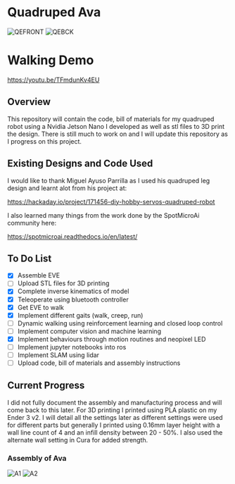 # Quadruped Ava
![QEFRONT](https://user-images.githubusercontent.com/53890241/120611873-f4236c00-c497-11eb-89dc-f8c86aae2deb.png)
![QEBCK](https://user-images.githubusercontent.com/53890241/120611885-f71e5c80-c497-11eb-8ec9-91af1f57dc68.png)

# Walking Demo
https://youtu.be/TFmdunKv4EU

## Overview
This repository will contain the code, bill of materials for my quadruped robot using a Nvidia Jetson Nano I developed as well as stl files to 3D print the design. There is still much to work on and I will update this repository as I progress on this project.

## Existing Designs and Code Used
I would like to thank Miguel Ayuso Parrilla as I used his quadruped leg design and learnt alot from his project at:

https://hackaday.io/project/171456-diy-hobby-servos-quadruped-robot

I also learned many things from the work done by the SpotMicroAi community here:

https://spotmicroai.readthedocs.io/en/latest/

## To Do List
- [x] Assemble EVE 
- [ ] Upload STL files for 3D printing
- [x] Complete inverse kinematics of model
- [x] Teleoperate using bluetooth controller
- [x] Get EVE to walk
- [x] Implement different gaits (walk, creep, run)
- [ ] Dynamic walking using reinforcement learning and closed loop control
- [ ] Implement computer vision and machine learning
- [x] Implement behaviours through motion routines and neopixel LED
- [ ] Implement jupyter notebooks into ros
- [ ] Implement SLAM using lidar
- [ ] Upload code, bill of materials and assembly instructions

## Current Progress
I did not fully document the assembly and manufacturing process and will come back to this later. For 3D printing I printed using PLA plastic on my Ender 3 v2. I will detail all the settings later as different settings were used for different parts but generally I printed using 0.16mm layer height with a wall line count of 4 and an infill density between 20 - 50%. I also used the alternate wall setting in Cura for added strength.

### Assembly of Ava
![A1](https://user-images.githubusercontent.com/53890241/120613535-ac9ddf80-c499-11eb-9ddf-0ac0ceb77be2.png)
![A2](https://user-images.githubusercontent.com/53890241/120614284-68f7a580-c49a-11eb-85c5-6f84f531884d.png)



